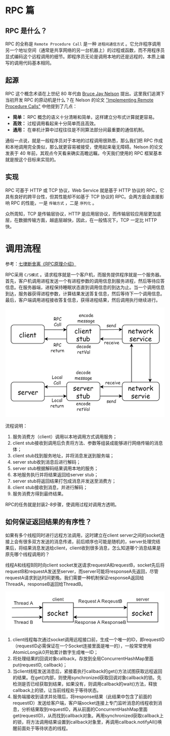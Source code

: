 # RPC 篇

## RPC 是什么？

RPC 的全称是 `Remote Procedure Call` 是一种 `进程间通信方式` 。它允许程序调用另一个地址空间（通常是共享网络的另一台机器上）的过程或函数，而不用程序员显式编码这个远程调用的细节。即程序员无论是调用本地的还是远程的，本质上编写的调用代码基本相同。

## 起源

RPC 这个概念术语在上世纪 80 年代由 [Bruce Jay Nelson](https://en.wikipedia.org/wiki/Bruce_Jay_Nelson) 提出。这里我们追溯下当初开发 RPC 的原动机是什么？在 Nelson 的论文 ["Implementing Remote Procedure Calls"](http://birrell.org/andrew/papers/ImplementingRPC.pdf) 中他提到了几点：

* **简单：** RPC 概念的语义十分清晰和简单，这样建立分布式计算就更容易。
* **高效：** 过程调用看起来十分简单而且高效。
* **通用：** 在单机计算中过程往往是不同算法部分间最重要的通信机制。 

通俗一点说，就是一般程序员对于本地的过程调用很熟悉，那么我们把 RPC 作成和本地调用完全类似，那么就更容易被接受，使用起来毫无障碍。Nelson 的论文发表于 40 年前，其观点今天看来确实高瞻远瞩，今天我们使用的 RPC 框架基本就是按这个目标来实现的。

## 实现

RPC 可基于 HTTP 或 TCP 协议，Web Service 就是基于 HTTP 协议的 RPC，它具有良好的跨平台性，但其性能却不如基于 TCP 协议的 RPC。会两方面会直接影响 RPC 的性能，一是 `传输方式` ，二是 `序列化` 。

众所周知，TCP 是传输层协议，HTTP 是应用层协议，而传输层较应用层更加底层，在数据传输方面，越底层越快，因此，在一般情况下，TCP 一定比 HTTP 快。

# 调用流程

参考：[七律断舍离《RPC原理介绍》](https://www.jianshu.com/p/027a6ec9c44e)

RPC采用 `C/S模式` 。请求程序就是一个客户机，而服务提供程序就是一个服务器。首先，客户机调用进程发送一个有进程参数的调用信息到服务进程，然后等待应答信息。在服务器端，进程保持睡眠状态直到调用信息的到达为止。当一个调用信息到达，服务器获得进程参数，计算结果发送答复信息，然后等待下一个调用信息。最后，客户端调用进程接收答复信息，获得进程结果，然后调用执行继续进行。

![RPC调用流程](assets/images/RPC调用流程图.webp)

流程说明：

1. 服务消费方（client）调用以本地调用方式调用服务；
1. client stub接收到调用后负责将方法、参数等组装成能够进行网络传输的消息体；
1. client stub找到服务地址，并将消息发送到服务端；
1. server stub收到消息后进行解码；
1. server stub根据解码结果调用本地的服务；
1. 本地服务执行并将结果返回给server stub；
1. server stub将返回结果打包成消息并发送至消费方；
1. client stub接收到消息，并进行解码；
1. 服务消费方得到最终结果。

RPC的任务就是封装2-8步骤，使调用过程对调用方透明。

## 如何保证返回结果的有序性？

如果有多个线程同时进行远程方法调用，这时建立在client server之间的socket连接上会有很多双方发送的消息传递，前后顺序也可能是随机的，server处理完结果后，将结果消息发送给client，client收到很多消息，怎么知道哪个消息结果是原先哪个线程调用的？

线程A和线程B同时向client socket发送请求requestA和requestB，socket先后将requestB和requestA发送至server，而server可能将responseA先返回，尽管requestA请求到达时间更晚。我们需要一种机制保证responseA返回给ThreadA，responseB返回给ThreadB。

![RPC顺序保持流程](assets/images/RPC顺序保持流程.webp)

1. client线程每次通过socket调用远程接口前，生成一个唯一的ID，即requestID（requestID必需保证在一个Socket连接里面是唯一的），一般常常使用AtomicLong从0开始累计数字生成唯一ID；
1. 将处理结果的回调对象callback，存放到全局ConcurrentHashMap里面put(requestID, callback)；
1. 当client线程发送消息后，紧接着执行callback的get()方法试图获取远程返回的结果。在get()内部，则使用synchronized获取回调对象callback的锁。先检测是否已经获取到结果，如果没有，则调用callback的wait()方法，释放callback上的锁，让当前线程处于等待状态。
1. 服务端接收到请求并处理后，将response结果（此结果中包含了前面的requestID）发送给客户端，客户端socket连接上专门监听消息的线程收到消息，分析结果取到requestID，再从前面的ConcurrentHashMap里面get(requestID)，从而找到callback对象。再用synchronized获取callback上的锁，将方法调用结果设置到callback对象里，再调用callback.notifyAll()唤醒前面处于等待状态的线程。
